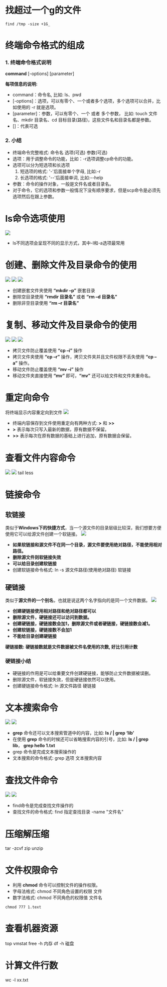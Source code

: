 # 找超过一个g的文件
`find /tmp -size +1G_`

# 终端命令格式的组成
### 1. 终端命令格式说明

**command** [-options] [parameter]

**每项信息的说明:**

-   command：命令名, 比如: ls、pwd
-   [-options]：选项，可以有零个、一个或者多个选项，多个选项可以合并，比如使用的 -r 就是选项。
-   [parameter]：参数，可以有零个、一个 或者 多个参数， 比如: touch 文件名、mkdir 目录名、cd 目标目录(路径)，这些文件名和目录名都是参数。
-   []：代表可选

### 2. 小结

-   终端命令完整格式: 命令名 选项(可选) 参数(可选)
-   选项：用于调整命令的功能，比如：-r选项调整cp命令的功能。
-   选项可以分为短选项和长选项
    1.  短选项的格式: '-'后面接单个字母, 比如:-r
    2.  长选项的格式: '--'后面接单词, 比如:--help
-   参数：命令的操作对象，一般是文件名或者目录名。
-   对于命令，它的选项和参数一般情况下没有顺序要求，但是scp命令是必须先选项然后在跟上参数。

# ls命令选项使用

![](https://gitee.com/sinoeast/imgs/raw/master/img/20230131190857.png)
-   ls不同选项会呈现不同的显示方式，其中-l和-a选项最常用


# 创建、删除文件及目录命令的使用
![](https://gitee.com/sinoeast/imgs/raw/master/img/20230131190423.png)
![](https://gitee.com/sinoeast/imgs/raw/master/img/20230131191058.png)
![](https://gitee.com/sinoeast/imgs/raw/master/img/20230131191111.png)
-   创建嵌套文件夹使用 **“mkdir –p”** 嵌套目录
-   删除空目录使用 **“rmdir 目录名”** 或者 **“rm –d 目录名”**
-   删除非空目录使用 **“rm –r 目录名”**


# 复制、移动文件及目录命令的使用
![](https://gitee.com/sinoeast/imgs/raw/master/img/20230131190446.png)
![](https://gitee.com/sinoeast/imgs/raw/master/img/20230131191132.png)
![](https://gitee.com/sinoeast/imgs/raw/master/img/20230131191144.png)
-   拷贝文件防止覆盖使用 **“cp –i”** 操作
-   拷贝文件夹使用 **“cp –r”** 操作，拷贝文件夹并且文件权限不丢失使用 **“cp –a”** 操作。
-   移动文件防止覆盖使用 **“mv –i”** 操作
-   移动文件夹直接使用 **“mv”** 即可，**“mv”** 还可以给文件和文件夹重命名。

# 重定向命令
将终端显示内容重定向到文件
![](https://gitee.com/sinoeast/imgs/raw/master/img/20230131191313.png)
-   终端内容保存到文件使用重定向有两种方式: **>** 和 **>>**
-   **>** 表示每次只写入最新的数据，原有数据不保留。
-   **>>** 表示每次在原有数据的基础上进行追加，原有数据会保留。

# 查看文件内容命令
![](https://gitee.com/sinoeast/imgs/raw/master/img/20230131191618.png)
![](https://gitee.com/sinoeast/imgs/raw/master/img/20230131191706.png)
tail
less
# 链接命令
##  软链接
类似于**Windows下的快捷方式**，当一个源文件的目录层级比较深，我们想要方便使用它可以给源文件创建一个软链接。
![](https://gitee.com/sinoeast/imgs/raw/master/img/20230131191904.png)
-   **如果软链接和源文件不在同一个目录，源文件要使用绝对路径，不能使用相对路径。**
-   **删除源文件则软链接失效**
-   **可以给目录创建软链接**
-   创建软链接命令格式: ln -s 源文件路径(使用绝对路径) 软链接

## 硬链接
类似于**源文件的一个别名**，也就是说这两个名字指向的是同一个文件数据。
![](https://gitee.com/sinoeast/imgs/raw/master/img/20230131192056.png)
-   **创建硬链接使用相对路径和绝对路径都可以**
-   **删除源文件，硬链接还可以访问到数据。**
-   **创建硬链接，硬链接数会加1，删除源文件或者硬链接，硬链接数会减1。**
-   **创建软链接，硬链接数不会加1**
-   **不能给目录创建硬链接**

**硬链接数:**
**硬链接数就是文件数据被文件名使用的次数, 好比引用计数**

### 硬链接小结

-   硬链接的作用是可以给重要文件创建硬链接，能够防止文件数据被误删。
-   删除源文件，软链接失效，但是硬链接依然可以使用。
-   创建硬链接命令格式: ln 源文件路径 硬链接

# 文本搜索命令
![](https://gitee.com/sinoeast/imgs/raw/master/img/20230131192254.png)
![](https://gitee.com/sinoeast/imgs/raw/master/img/20230131192459.png)
-   **grep** 命令还可以文本搜索管道中的内容，比如: **ls / | grep ‘lib’**
-   在使用 **grep** 命令的时候还可以省略搜索内容的引号，比如: **ls / | grep lib**， **grep hello 1.txt**
-   grep 命令是完成文本搜索操作的
-   文本搜索的命令格式: grep 选项 文本搜索内容

# 查找文件命令
![](https://gitee.com/sinoeast/imgs/raw/master/img/20230131192655.png)
![](https://gitee.com/sinoeast/imgs/raw/master/img/20230131192711.png)
-   find命令是完成查找文件操作的
-   查找文件的命令格式: find 指定查找目录 -name "文件名"

# 压缩解压缩
tar -zcvf
zip
unzip

# 文件权限命令
-   利用 **chmod** 命令可以控制文件的操作权限。
-   字母法格式: chmod 不同角色设置的权限 文件
-   数字法格式: chmod 不同角色的权限值 文件名
```shell
chmod 777 1.text
```
# 查看机器资源
top
vmstat
free -h  内存
df -h 磁盘

# 计算文件行数
wc -l xx.txt